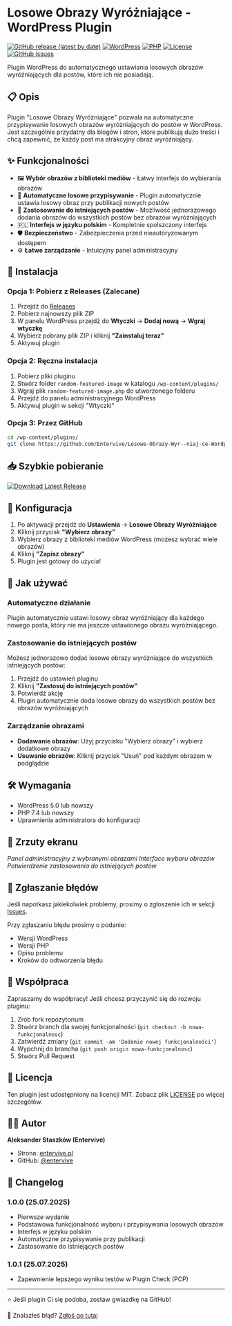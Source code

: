 # Losowe Obrazy Wyróżniające - WordPress Plugin

[![GitHub release (latest by date)](https://img.shields.io/github/v/release/Entervive/Losowe-Obrazy-Wyr--niaj-ce-Wordpress?style=flat-square)](https://github.com/Entervive/Losowe-Obrazy-Wyr--niaj-ce-Wordpress/releases)
[![WordPress](https://img.shields.io/badge/WordPress-5.0+-blue?style=flat-square&logo=wordpress)](https://wordpress.org/)
[![PHP](https://img.shields.io/badge/PHP-7.4+-purple?style=flat-square&logo=php)](https://php.net/)
[![License](https://img.shields.io/github/license/Entervive/Losowe-Obrazy-Wyr--niaj-ce-Wordpress?style=flat-square)](LICENSE)
[![GitHub issues](https://img.shields.io/github/issues/Entervive/Losowe-Obrazy-Wyr--niaj-ce-Wordpress?style=flat-square)](https://github.com/Entervive/Losowe-Obrazy-Wyr--niaj-ce-Wordpress/issues)

Plugin WordPress do automatycznego ustawiania losowych obrazów wyróżniających dla postów, które ich nie posiadają.

## 📋 Opis

Plugin "Losowe Obrazy Wyróżniające" pozwala na automatyczne przypisywanie losowych obrazów wyróżniających do postów w WordPress. Jest szczególnie przydatny dla blogów i stron, które publikują dużo treści i chcą zapewnić, że każdy post ma atrakcyjny obraz wyróżniający.

## ✨ Funkcjonalności

- 🖼️ **Wybór obrazów z biblioteki mediów** - Łatwy interfejs do wybierania obrazów
- 🎲 **Automatyczne losowe przypisywanie** - Plugin automatycznie ustawia losowy obraz przy publikacji nowych postów
- 🔄 **Zastosowanie do istniejących postów** - Możliwość jednorazowego dodania obrazów do wszystkich postów bez obrazów wyróżniających
- 🇵🇱 **Interfejs w języku polskim** - Kompletnie spolszczony interfejs
- 🛡️ **Bezpieczeństwo** - Zabezpieczenia przed nieautoryzowanym dostępem
- ⚙️ **Łatwe zarządzanie** - Intuicyjny panel administracyjny

## 🚀 Instalacja

### Opcja 1: Pobierz z Releases (Zalecane)

1. Przejdź do [Releases](https://github.com/Entervive/Losowe-Obrazy-Wyr--niaj-ce-Wordpress/releases)
2. Pobierz najnowszy plik ZIP
3. W panelu WordPress przejdź do **Wtyczki** → **Dodaj nową** → **Wgraj wtyczkę**
4. Wybierz pobrany plik ZIP i kliknij **"Zainstaluj teraz"**
5. Aktywuj plugin

### Opcja 2: Ręczna instalacja

1. Pobierz pliki pluginu
2. Stwórz folder `random-featured-image` w katalogu `/wp-content/plugins/`
3. Wgraj plik `random-featured-image.php` do utworzonego folderu
4. Przejdź do panelu administracyjnego WordPress
5. Aktywuj plugin w sekcji "Wtyczki"

### Opcja 3: Przez GitHub

```bash
cd /wp-content/plugins/
git clone https://github.com/Entervive/Losowe-Obrazy-Wyr--niaj-ce-Wordpress.git
```

## 📥 Szybkie pobieranie

[![Download Latest Release](https://img.shields.io/badge/Download-Latest%20Release-success?style=for-the-badge&logo=download)](https://github.com/Entervive/Losowe-Obrazy-Wyr--niaj-ce-Wordpress/releases/download/v1.0.1/losowe-obrazy-wyrozniajace.zip)

## 🔧 Konfiguracja

1. Po aktywacji przejdź do **Ustawienia** → **Losowe Obrazy Wyróżniające**
2. Kliknij przycisk **"Wybierz obrazy"**
3. Wybierz obrazy z biblioteki mediów WordPress (możesz wybrać wiele obrazów)
4. Kliknij **"Zapisz obrazy"**
5. Plugin jest gotowy do użycia!

## 📖 Jak używać

### Automatyczne działanie

Plugin automatycznie ustawi losowy obraz wyróżniający dla każdego nowego posta, który nie ma jeszcze ustawionego obrazu wyróżniającego.

### Zastosowanie do istniejących postów

Możesz jednorazowo dodać losowe obrazy wyróżniające do wszystkich istniejących postów:

1. Przejdź do ustawień pluginu
2. Kliknij **"Zastosuj do istniejących postów"**
3. Potwierdź akcję
4. Plugin automatycznie doda losowe obrazy do wszystkich postów bez obrazów wyróżniających

### Zarządzanie obrazami

- **Dodawanie obrazów**: Użyj przycisku "Wybierz obrazy" i wybierz dodatkowe obrazy
- **Usuwanie obrazów**: Kliknij przycisk "Usuń" pod każdym obrazem w podglądzie

## 🛠️ Wymagania

- WordPress 5.0 lub nowszy
- PHP 7.4 lub nowszy
- Uprawnienia administratora do konfiguracji

## 📱 Zrzuty ekranu

_Panel administracyjny z wybranymi obrazami_
_Interface wyboru obrazów_
_Potwierdzenie zastosowania do istniejących postów_

## 🐛 Zgłaszanie błędów

Jeśli napotkasz jakiekolwiek problemy, prosimy o zgłoszenie ich w sekcji [Issues](https://github.com/Entervive/Losowe-Obrazy-Wyr--niaj-ce-Wordpress/issues).

Przy zgłaszaniu błędu prosimy o podanie:

- Wersji WordPress
- Wersji PHP
- Opisu problemu
- Kroków do odtworzenia błędu

## 🤝 Współpraca

Zapraszamy do współpracy! Jeśli chcesz przyczynić się do rozwoju pluginu:

1. Zrób fork repozytorium
2. Stwórz branch dla swojej funkcjonalności (`git checkout -b nowa-funkcjonalnosc`)
3. Zatwierdź zmiany (`git commit -am 'Dodanie nowej funkcjonalności'`)
4. Wypchnij do brancha (`git push origin nowa-funkcjonalnosc`)
5. Stwórz Pull Request

## 📜 Licencja

Ten plugin jest udostępniony na licencji MIT. Zobacz plik [LICENSE](LICENSE) po więcej szczegółów.

## 👨‍💻 Autor

**Aleksander Staszków (Entervive)**

- Strona: [entervive.pl](https://entervive.pl)
- GitHub: [@entervive](https://github.com/entervive)

## 📝 Changelog

### 1.0.0 (25.07.2025)

- Pierwsze wydanie
- Podstawowa funkcjonalność wyboru i przypisywania losowych obrazów
- Interfejs w języku polskim
- Automatyczne przypisywanie przy publikacji
- Zastosowanie do istniejących postów

### 1.0.1 (25.07.2025)

- Zapewnienie lepszego wyniku testów w Plugin Check (PCP)

---

⭐ Jeśli plugin Ci się podoba, zostaw gwiazdkę na GitHub!

🐞 Znalazłeś błąd? [Zgłoś go tutaj](https://github.com/Entervive/Losowe-Obrazy-Wyr--niaj-ce-Wordpress/issues)
